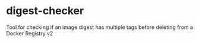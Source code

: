 # digest-checker
Tool for checking if an image digest has multiple tags before deleting from a Docker Registry v2
